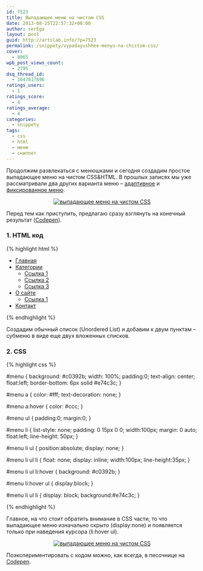 ```yaml
---
id: 7523
title: Выпадающее меню на чистом CSS
date: 2013-08-25T22:57:32+00:00
author: serEga
layout: post
guid: http://artslab.info/?p=7523
permalink: /snippety/vypadayushhee-menyu-na-chistom-css/
cover:
  - 8065
wpb_post_views_count:
  - 2795
dsq_thread_id:
  - 1647817896
ratings_users:
  - 1
ratings_score:
  - 4
ratings_average:
  - 4
categories:
  - snippety
tags:
  - css
  - html
  - меню
  - сниппет
---
```

Продолжим развлекаться с менюшками и сегодня создадим простое выпадающее меню на чистом CSS&HTML. В прошлых записях мы уже рассматривали два других варианта меню &#8211; [адаптивное](http://artslab.info/snippety/sozdaem-adaptivnoe-menyu/ "Создаем адаптивное меню") и [фиксированное меню](http://artslab.info/snippety/sozdaem-fiksirovannoe-navigacionnoe-menyu-otobrazhaemoe-pri-prokrutke-stranicy/ "Создаем фиксированное навигационное меню, отображаемое при прокрутке страницы").

<center>
  <a href="{{site.img_cdn}}/dropdown_menu_css.png"><img src="{{site.img_cdn}}/dropdown_menu_css-300x188.png" alt="выпадающее меню на чистом CSS" class="aligncenter size-medium wp-image-7532" srcset="{{site.img_cdn}}/dropdown_menu_css-300x188.png 300w, {{site.img_cdn}}/dropdown_menu_css.png 581w" sizes="(max-width: 300px) 100vw, 300px" /></a>
</center>



<!--more-->

Перед тем как приступить, предлагаю сразу взглянуть на конечный результат (<a href="http://codepen.io/4gray/pen/CoyJt" target="_blank">Codepen</a>).

### 1. HTML код

{% highlight html %}

<ul id="menu">
  <li><a href="#">Главная</a></li>
  <li><a href="#">Категории</a>
  <ul>
    <li><a href="#">Ссылка 1</a></li>
    <li><a href="#">Ссылка 2</a></li>
    <li><a href="#">Ссылка 3</a></li>
  </ul>
  </li>
  <li><a href="#">О сайте</a>
    <ul>
      <li><a href="#">Ссылка 1</a></li>
    </ul>
  </li>
  <li><a href="#">Контакт</a></li>
</ul>

{% endhighlight %}

Создадим обычный список (Unordered List) и добавим к двум пунктам &#8211; субменю в виде еще двух вложенных списков.

### 2. CSS

{% highlight css %}

#menu {
  background: #c0392b;
  width: 100%;
  padding:0;
  text-align: center;
  float:left;
  border-bottom: 6px solid #e74c3c;
}

#menu a {
  color: #fff;
  text-decoration: none;
}

#menu a:hover {
  color: #ccc;
}

#menu ul {
  padding:0;
  margin:0;
}

#menu li {
  list-style: none;
  padding: 0 15px 0 0;
  width:100px;
  margin: 0 auto;
  float:left;
  line-height: 50px;
}

#menu li ul {
  position:absolute;
  display: none;
}

#menu li ul li {
  float: none;
  display: inline;
  width:100px;
  line-height:35px;
}

#menu li ul li:hover {
  background: #c0392b;
}

#menu li:hover ul {
  display:block;
}

#menu li ul li {
  display: block;
  background:#e74c3c;
}

{% endhighlight %}

Главное, на что стоит обратить внимание в CSS части, то что выпадающее меню изначально скрыто (display:none) и появляется только при наведения курсора (li:hover ul).

<center>
  <a href="{{site.img_cdn}}/dropdown_menu_css.png"><img src="{{site.img_cdn}}/dropdown_menu_css-300x188.png" alt="выпадающее меню на чистом CSS" class="aligncenter size-medium wp-image-7532" srcset="{{site.img_cdn}}/dropdown_menu_css-300x188.png 300w, {{site.img_cdn}}/dropdown_menu_css.png 581w" sizes="(max-width: 300px) 100vw, 300px" /></a>
</center>

Поэкспериментировать с кодом можно, как всегда, в песочнице на <a href="http://codepen.io/4gray/pen/CoyJt" target="_blank">Codepen</a>.